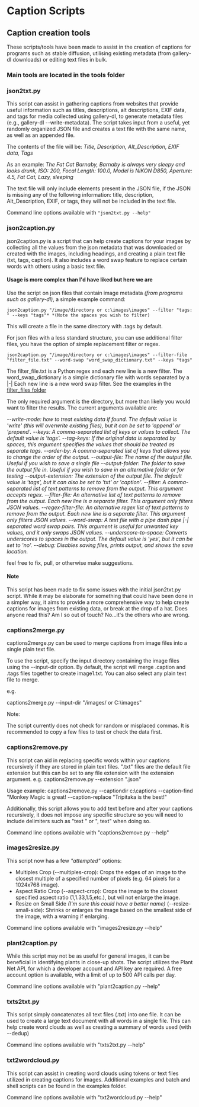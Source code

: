 # Caption Scripts

## Caption creation tools

These scripts/tools have been made to assist in the creation of captions for programs such as stable diffusion, utilising existing metadata (from gallery-dl downloads) or editing text files in bulk.

### Main tools are located in the tools folder

### json2txt.py

This script can assist in gathering captions from websites that provide useful information such as titles, descriptions, alt descriptions, EXIF data, and tags for media collected using gallery-dl, to generate metadata files (e.g., gallery-dl --write-metadata). The script takes input from a useful, yet randomly organized JSON file and creates a text file with the same name, as well as an appended file.

The contents of the file will be: *Title, Description, Alt_Description, EXIF data, Tags*

As an example: *The Fat Cat Barnaby, Barnaby is always very sleepy and looks drunk, ISO: 200, Focal Length: 100.0, Model is NIKON D850, Aperture: 4.5, Fat Cat, Lazy, sleeping*

The text file will only include elements present in the JSON file, if the JSON is missing any of the following information: title, description, Alt_Description, EXIF, or tags, they will not be included in the text file.

Command line options available with ```"json2txt.py --help"```

### json2caption.py

json2caption.py is a script that can help create captions for your images by collecting all the values from the json metadata that was downloaded or created with the images, including headings, and creating a plain text file (txt, tags, caption). It also includes a word swap feature to replace certain words with others using a basic text file.

#### Usage is more complex than I'd have liked but here we are

Use the script on json files that contain image metadata *(from programs such as gallery-dl)*, a simple example command:

```json2caption.py "/image/directory or c:\images\images" --filter "tags: " --keys "tags"* *(Note the spaces you wish to filter)```

This will create a file in the same directory with .tags by default.

For json files with a less standard structure, you can use additional filter files, you have the option of simple replacement filter or regex.

```json2caption.py "/image/directory or c:\images\images" --filter-file "filter_file.txt" --word-swap "word_swap_dictionary.txt" --keys "tags"```

The filter_file.txt is a Python regex and each new line is a new filter. The word_swap_dictionary is a simple dictionary file with words separated by a |-|
Each new line is a new word swap filter. See the examples in the [filter_files folder](https://github.com/mediocreatmybest/gaslightingeveryone/tree/main/examples/filter_files)

The only required argument is the directory, but more than likely you would want to filter the results.
The current arguments available are:

*--write-mode: how to treat existing data if found. The default value is 'write' (this will overwrite existing files), but it can be set to 'append' or 'prepend'.*
*--keys: A comma-separated list of keys or values to collect. The default value is 'tags'.*
*--tag-keys: If the original data is separated by spaces, this argument specifies the values that should be treated as separate tags.*
*--order-by: A comma-separated list of keys that allows you to change the order of the output.*
*--output-file: The name of the output file. Useful if you wish to save a single file*
*--output-folder: The folder to save the output file in. Useful if you wish to save in an alternative folder or for testing*
*--output-extension: The extension of the output file. The default value is 'tags', but it can also be set to 'txt' or 'caption'.*
*--filter: A comma-separated list of text patterns to remove from the output. This argument accepts regex.*
*--filter-file: An alternative list of text patterns to remove from the output. Each new line is a separate filter. This argument only filters JSON values.*
*--regex-filter-file: An alternative regex list of text patterns to remove from the output. Each new line is a separate filter. This argument only filters JSON values.*
*--word-swap: A text file with a pipe dash pipe |-| separated word swap pairs. This argument is useful for unwanted key values, and it only swaps JSON values.*
*--underscore-to-space: Converts underscores to spaces in the output. The default value is 'yes', but it can be set to 'no'.*
*--debug: Disables saving files, prints output, and shows the save location.*

feel free to fix, pull, or otherwise make suggestions.

#### Note

This script has been made to fix some issues with the initial json2txt.py script. While it may be elaborate for something that could have been done in a simpler way, it aims to provide a more comprehensive way to help create captions for images from existing data, or break at the drop of a hat.
Does anyone read this? Am I so out of touch? No...it's the others who are wrong.

### captions2merge.py

captions2merge.py can be used to merge captions from image files into a single plain text file.

To use the script, specify the input directory containing the image files using the --input-dir option. By default, the script will merge .caption and .tags files together to create image1.txt. You can also select any plain text file to merge.

e.g.

captions2merge.py --input-dir "/images/ or C:\images"

Note:

The script currently does not check for random or misplaced commas. It is recommended to copy a few files to test or check the data first.

### captions2remove.py

This script can aid in replacing specific words within your captions recursively if they are stored in plain text files.
".txt" files are the default file extension but this can be set to any file extension with the extension argument. e.g. captions2remove.py --extension ".json"

Usage example: captions2remove.py --captiondir c:\captions --caption-find "Monkey Magic is great! --caption-replace "Tripitaka is the best!"

Additionally, this script allows you to add text before and after your captions recursively, it does not impose any specific structure so you will need to include delimiters such as "text " or ", text" when doing so.

Command line options available with "captions2remove.py --help"

### images2resize.py

This script now has a few *"attempted"* options:

* Multiples Crop (--multiples-crop): Crops the edges of an image to the closest multiple of a specified number of pixels (e.g. 64 pixels for a 1024x768 image).
* Aspect Ratio Crop (--aspect-crop): Crops the image to the closest specified aspect ratio (1,1.33,1.5,etc.), but wil not enlarge the image.
* Resize on Small Side *(I'm sure this could have a better name)* (--resize-small-side): Shrinks or enlarges the image based on the smallest side of the image, with a warning if enlarging.

Command line options available with "images2resize.py --help"

### plant2caption.py

While this script may not be as useful for general images, it can be beneficial in identifying plants in close-up shots. The script utilizes the Plant Net API, for which a developer account and API key are required. A free account option is available, with a limit of up to 500 API calls per day.

Command line options available with "plant2caption.py --help"

### txts2txt.py

This script simply concatenates all text files (.txt) into one file. It can be used to create a large text document with all words in a single file.
This can help create word clouds as well as creating a summary of words used (with --dedup)

Command line options available with "txts2txt.py --help"

### txt2wordcloud.py

This script can assist in creating word clouds using tokens or text files utilized in creating captions for images. Additional examples and batch and shell scripts can be found in the examples folder.

Command line options available with "txt2wordcloud.py --help"
